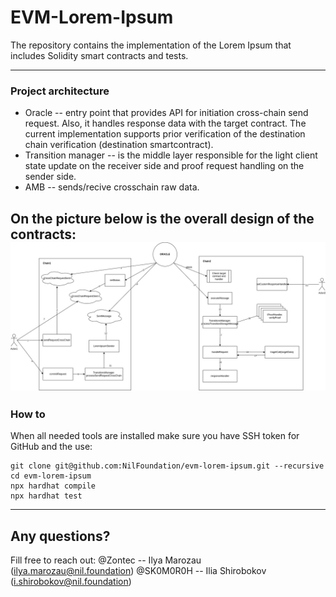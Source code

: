# EVM-Lorem-Ipsum

The repository contains the implementation of the Lorem Ipsum that includes Solidity smart contracts and tests.

----------------------------
### Project architecture

* Oracle -- entry point that provides API for initiation cross-chain send request. Also, it handles response data with the target contract. The current implementation supports prior verification of the destination chain verification (destination smartcontract).
* Transition manager -- is the middle layer responsible for the light client state update on the receiver side and proof request handling on the sender side.
* AMB -- sends/recive crosschain raw data.

On the picture below is the overall design of the contracts:
![design](./figures/LoremIpsum.jpg)
----------------------------
### How to
When all needed tools are installed make sure you have SSH token for GitHub and the use:
```
git clone git@github.com:NilFoundation/evm-lorem-ipsum.git --recursive
cd evm-lorem-ipsum
npx hardhat compile
npx hardhat test
```
----------------------------
## Any questions?
Fill free to reach out:
@Zontec -- Ilya Marozau (ilya.marozau@nil.foundation)
@SK0M0R0H -- Ilia Shirobokov (i.shirobokov@nil.foundation)